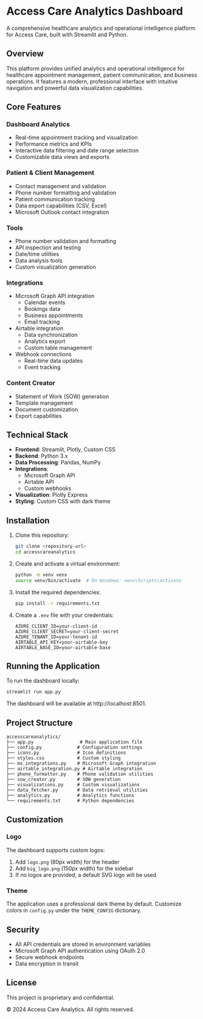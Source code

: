 # Access Care Analytics Dashboard

A comprehensive healthcare analytics and operational intelligence platform for Access Care, built with Streamlit and Python.

## Overview

This platform provides unified analytics and operational intelligence for healthcare appointment management, patient communication, and business operations. It features a modern, professional interface with intuitive navigation and powerful data visualization capabilities.

## Core Features

### Dashboard Analytics
- Real-time appointment tracking and visualization
- Performance metrics and KPIs
- Interactive data filtering and date range selection
- Customizable data views and exports

### Patient & Client Management
- Contact management and validation
- Phone number formatting and validation
- Patient communication tracking
- Data export capabilities (CSV, Excel)
- Microsoft Outlook contact integration

### Tools
- Phone number validation and formatting
- API inspection and testing
- Date/time utilities
- Data analysis tools
- Custom visualization generation

### Integrations
- Microsoft Graph API integration
  - Calendar events
  - Bookings data
  - Business appointments
  - Email tracking
- Airtable integration
  - Data synchronization
  - Analytics export
  - Custom table management
- Webhook connections
  - Real-time data updates
  - Event tracking

### Content Creator
- Statement of Work (SOW) generation
- Template management
- Document customization
- Export capabilities

## Technical Stack

- **Frontend**: Streamlit, Plotly, Custom CSS
- **Backend**: Python 3.x
- **Data Processing**: Pandas, NumPy
- **Integrations**: 
  - Microsoft Graph API
  - Airtable API
  - Custom webhooks
- **Visualization**: Plotly Express
- **Styling**: Custom CSS with dark theme

## Installation

1. Clone this repository:
   ```bash
   git clone <repository-url>
   cd accesscareanalytics
   ```

2. Create and activate a virtual environment:
   ```bash
   python -m venv venv
   source venv/bin/activate  # On Windows: venv\Scripts\activate
   ```

3. Install the required dependencies:
   ```bash
   pip install -r requirements.txt
   ```

4. Create a `.env` file with your credentials:
   ```
   AZURE_CLIENT_ID=your-client-id
   AZURE_CLIENT_SECRET=your-client-secret
   AZURE_TENANT_ID=your-tenant-id
   AIRTABLE_API_KEY=your-airtable-key
   AIRTABLE_BASE_ID=your-airtable-base
   ```

## Running the Application

To run the dashboard locally:

```bash
streamlit run app.py
```

The dashboard will be available at http://localhost:8501.

## Project Structure

```
accesscareanalytics/
├── app.py                 # Main application file
├── config.py             # Configuration settings
├── icons.py              # Icon definitions
├── styles.css            # Custom styling
├── ms_integrations.py    # Microsoft Graph integration
├── airtable_integration.py # Airtable integration
├── phone_formatter.py    # Phone validation utilities
├── sow_creator.py        # SOW generation
├── visualizations.py     # Custom visualizations
├── data_fetcher.py       # Data retrieval utilities
├── analytics.py          # Analytics functions
└── requirements.txt      # Python dependencies
```

## Customization

### Logo
The dashboard supports custom logos:
1. Add `logo.png` (80px width) for the header
2. Add `big_logo.png` (150px width) for the sidebar
3. If no logos are provided, a default SVG logo will be used

### Theme
The application uses a professional dark theme by default. Customize colors in `config.py` under the `THEME_CONFIG` dictionary.

## Security

- All API credentials are stored in environment variables
- Microsoft Graph API authentication using OAuth 2.0
- Secure webhook endpoints
- Data encryption in transit

## License

This project is proprietary and confidential.

© 2024 Access Care Analytics. All rights reserved. 